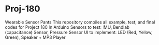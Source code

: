 # Proj-180
Wearable Sensor Pants
This repository compiles all example, test, and final codes for Project 180
In Arduino
Sensors to test: IMU, Bendlab (capacitance) Sensor, Pressure Sensor
UI to implement: LED (Red, Yellow, Green), Speaker + MP3 Player

